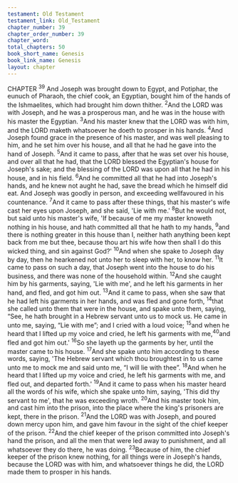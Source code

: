 ```yaml
---
testament: Old Testament
testament_link: Old_Testament
chapter_number: 39
chapter_order_number: 39
chapter_word: 
total_chapters: 50
book_short_name: Genesis
book_link_name: Genesis
layout: chapter
---
```


CHAPTER <sup>39</sup>
And Joseph was brought down to Egypt, and Potiphar, the eunuch of Pharaoh,
the chief cook, an Egyptian, bought him of the hands of the Ishmaelites, which had
brought him down thither. <sup>2</sup>And the LORD was with Joseph, and he was a prosperous
man, and he was in the house with his master the Egyptian. <sup>3</sup>And his master knew
that the LORD was with him, and the LORD maketh whatsoever he doeth to prosper in
his hands. <sup>4</sup>And Joseph found grace in the presence of his master, and was well
pleasing to him, and he set him over his house, and all that he had he gave into the
hand of Joseph. <sup>5</sup>And it came to pass, after that he was set over his house, and over all
that he had, that the LORD blessed the Egyptian's house for Joseph's sake; and the
blessing of the LORD was upon all that he had in his house, and in his field. <sup>6</sup>And he
committed all that he had into Joseph's hands, and he knew not aught he had, save the
bread which he himself did eat. 
And  Joseph  was  goodly  in  person,  and  exceeding  well­favoured  in  his
countenance. <sup>7</sup>And it came to pass after these things, that his master's wife cast her
eyes upon Joseph, and she said, 'Lie with me.'  <sup>8</sup>But he would not, but said unto his
master's wife, 'If because of me my master knoweth nothing in his house, and hath
committed all that he hath to my hands, <sup>9</sup>and there is nothing greater in this house
than I, neither hath anything been kept back from me but thee, because thou art his
wife ­ how then shall I do this wicked thing, and sin against God?'  <sup>10</sup>And when she
spake to Joseph day by day, then he hearkened not unto her to sleep with her, to know
her. <sup>11</sup>It came to pass on such a day, that Joseph went into the house to do his
business, and there was none of the household within. <sup>12</sup>And she caught him by his
garments, saying, 'Lie with me', and he left his garments in her hand, and fled, and got
him out. <sup>13</sup>And it came to pass, when she saw that he had left his garments in her
hands, and was fled and gone forth, <sup>14</sup>that she called unto them that were in the house,
and spake unto them, saying, “See, he hath brought in a Hebrew servant unto us to
mock us. He came in unto me, saying, “Lie with me”; and I cried with a loud voice;
<sup>15</sup>and when he heard that I lifted up my voice and cried, he left his garments with me,<sup>40</sup>and fled and got him out.'  <sup>16</sup>So she layeth up the garments by her, until the master
came to his house. <sup>17</sup>And she spake unto him according to these words, saying, 'The
Hebrew servant which thou broughtest in to us came unto me to mock me and said
unto me, “I will lie with thee”. <sup>18</sup>And when he heard that I lifted up my voice and cried,
he left his garments with me, and fled out, and departed forth.' <sup>19</sup>And it came to pass
when his master heard all the words of his wife, which she spake unto him, saying,
'This did thy servant to me', that he was exceeding wroth. <sup>20</sup>And his master took him,
and cast him into the prison, into the place where the king's prisoners are kept, there in
the prison. 
<sup>21</sup>And the LORD was with Joseph, and poured down mercy upon him, and gave
him favour in the sight of the chief keeper of the prison. <sup>22</sup>And the chief keeper of the
prison committed into Joseph's hand the prison, and all the men that were led away to
punishment, and all whatsoever they do there, he was doing. <sup>23</sup>Because of him, the
chief keeper of the prison knew nothing, for all things were in Joseph's hands, because
the LORD was with him, and whatsoever things he did, the LORD made them to
prosper in his hands.